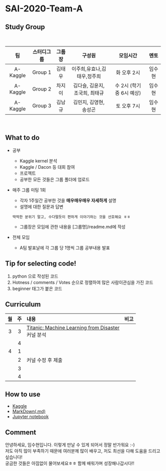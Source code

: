# SAI-2020-Team-A

## Study Group

<br>

|    팀    | 스터디그룹 |   그룹장   | 구성원 | 모임시간 |   멘토  |
|:--------:|:---------:|:---------:|:------:|:--------:|:------:|
| A-Kaggle |   Group 1 |   김태우 |  이주희,유효나,김태우,정주희  |  화 오후 2시    | 임수현 |
| A-Kaggle |   Group 2 |   차지이 |  김다슬, 김윤지, 조국희, 최태규   |  수 2시 (학기 중 6시 예상)    | 임수현 |
| A-Kaggle |   Group 3 |   김남규 |  김민지, 김영현, 송성곤   |  토 오후 7시    | 임수현 |

<br>

## What to do
* 공부
  - Kaggle kernel 분석 
  - Kaggle / Dacon 등 대회 참여 
  - 프로젝트
  - 공부한 모든 것들은 그룹 폴더에 업로드
  
 
* 매주 그룹 미팅 1회
  - 각자 1주일간 공부한 것을 **매우매우매우 자세하게** 설명
  - 설명에 대한 질문과 답변
  ```
  딱딱한 분위기 말고, 수다떨듯이 편하게 이야기하는 것을 선호해요 ㅎㅎ
  ```
  - 그룹장은 모임에 관한 내용을 [그룹명]/readme.md에 작성
  
* 전체 모임
  - A팀 발표날에 각 그룹 당 1명씩 그룹 공부내용 발표
  
  
## Tip for selecting code!

1. python 으로 작성된 코드
2. Hotness / comments / Votes 순으로 정렬하여 많은 사람이관심을 가진 코드
3. beginner 태그가 붙은 코드


## Curriculum

|월|주|내용|비고|
|:--:|:--:|:--|:--:|
|3|3|[Titanic: Machine Learning from Disaster](https://www.kaggle.com/c/titanic/notebooks)<br> 커널 분석||
||4|||
|4|1|||
||2|커널 수정 후 제출||
||3|||
||4|||

## How to use

* [Kaggle](https://velog.io/@skyepodium/%EC%BA%90%EA%B8%80-%EC%82%AC%EC%9A%A9%EB%B2%95%EC%97%90-%EB%8C%80%ED%95%B4-%EC%95%8C%EC%95%84%EB%B3%B4%EC%9E%90)
* [MarkDown(.md)](https://heropy.blog/2017/09/30/markdown/)
* [Jupyter notebook](https://hogni.tistory.com/29)

## Comment
안녕하세요, 임수현입니다. 이렇게 만날 수 있게 되어서 정말 반가워요 :-)  
저도 아직 많이 부족하기 때문에 여러분께 많이 배우고, 저도 최선을 다해 도움을 드리고 싶습니다!  
궁금한 것들은 아낌없이 물어보세요ㅎㅎ 함께 배워가며 성장해나갑시다!!


